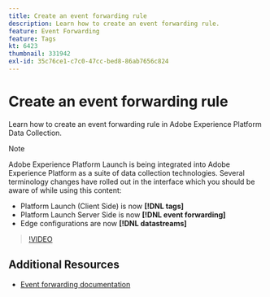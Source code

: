 ```yaml
---
title: Create an event forwarding rule
description: Learn how to create an event forwarding rule.
feature: Event Forwarding
feature: Tags
kt: 6423
thumbnail: 331942
exl-id: 35c76ce1-c7c0-47cc-bed8-86ab7656c824
---
```

# Create an event forwarding rule

Learn how to create an event forwarding rule in Adobe Experience Platform Data Collection.

>[!NOTE]
>
>Adobe Experience Platform Launch is being integrated into Adobe Experience Platform as a suite of data collection technologies. Several terminology changes have rolled out in the interface which you should be aware of while using this content:
>
> * Platform Launch (Client Side) is now **[!DNL tags]** 
> * Platform Launch Server Side is now **[!DNL event forwarding]** 
> * Edge configurations are now **[!DNL datastreams]**

>[!VIDEO](https://video.tv.adobe.com/v/331942?quality=12&learn=on)

## Additional Resources

* [Event forwarding documentation](https://experienceleague.adobe.com/docs/experience-platform/tags/event-forwarding/overview.html)